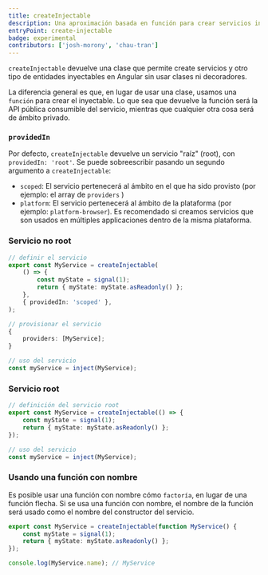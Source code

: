 ```yaml
---
title: createInjectable
description: Una aproximación basada en función para crear servicios inyectables
entryPoint: create-injectable
badge: experimental
contributors: ['josh-morony', 'chau-tran']
---
```


`createInjectable` devuelve una clase que permite create servicios y otro tipo de entidades inyectables en Angular sin usar clases ni decoradores.

La diferencia general es que, en lugar de usar una clase, usamos una `función` para crear el inyectable. Lo que sea que devuelve la función será la API pública consumible del servicio, mientras que cualquier otra cosa será de ámbito privado.

### `providedIn`

Por defecto, `createInjectable` devuelve un servicio "raíz" (root), con `providedIn: 'root'`. Se puede sobreescribir pasando un segundo argumento a `createInjectable`:

- `scoped`: El servicio pertenecerá al ámbito en el que ha sido provisto (por ejemplo: el array de `providers` )
- `platform`: El servicio pertenecerá al ámbito de la plataforma (por ejemplo: `platform-browser`). Es recomendado si creamos servicios que son usados en múltiples applicaciones dentro de la misma plataforma.

### Servicio no root

```ts
// definir el servicio
export const MyService = createInjectable(
	() => {
		const myState = signal(1);
		return { myState: myState.asReadonly() };
	},
	{ providedIn: 'scoped' },
);
```

```ts
// provisionar el servicio
{
	providers: [MyService];
}
```

```ts
// uso del servicio
const myService = inject(MyService);
```

### Servicio root

```ts
// definición del servicio root
export const MyService = createInjectable(() => {
	const myState = signal(1);
	return { myState: myState.asReadonly() };
});
```

```ts
// uso del servicio
const myService = inject(MyService);
```

### Usando una función con nombre

Es posible usar una función con nombre cómo `factoría`, en lugar de una función flecha. Si se usa una función con nombre, el nombre de la función será usado como el nombre del constructor del servicio.

```ts
export const MyService = createInjectable(function MyService() {
	const myState = signal(1);
	return { myState: myState.asReadonly() };
});

console.log(MyService.name); // MyService
```

